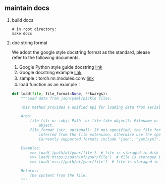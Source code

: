 ## maintain docs
1. build docs
    ```shell
    # in root directory:
    make docs
    ```

2. doc string format

    We adopt the google style docstring format as the standard, please refer to the following documents.
    1. Google Python style guide docstring [link](http://google.github.io/styleguide/pyguide.html#381-docstrings)
    2. Google docstring example [link](https://sphinxcontrib-napoleon.readthedocs.io/en/latest/example_google.html)
    3. sample：torch.nn.modules.conv [link](https://pytorch.org/docs/stable/_modules/torch/nn/modules/conv.html#Conv1d)
    4. load function as an example：

    ```python
    def load(file, file_format=None, **kwargs):
        """Load data from json/yaml/pickle files.

        This method provides a unified api for loading data from serialized files.

        Args:
            file (str or :obj:`Path` or file-like object): Filename or a file-like
                object.
            file_format (str, optional): If not specified, the file format will be
                inferred from the file extension, otherwise use the specified one.
                Currently supported formats include "json", "yaml/yml".

        Examples:
            >>> load('/path/of/your/file')  # file is storaged in disk
            >>> load('https://path/of/your/file')  # file is storaged in Internet
            >>> load('oss://path/of/your/file')  # file is storaged in petrel

        Returns:
            The content from the file.
        """
    ```

